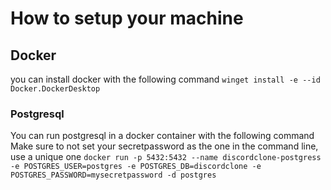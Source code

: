 # How to setup your machine

## Docker

you can install docker with the following command 
```winget install -e --id Docker.DockerDesktop```

### Postgresql

You can run postgresql in a docker container with the following command
Make sure to not set your secretpassword as the one in the command line, use a unique one
```docker run -p 5432:5432 --name discordclone-postgress -e POSTGRES_USER=postgres -e POSTGRES_DB=discordclone -e POSTGRES_PASSWORD=mysecretpassword -d postgres```